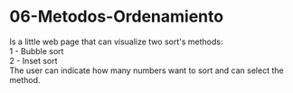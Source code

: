# 06-Metodos-Ordenamiento
Is a little web page that can visualize two sort's methods:  
1 - Bubble sort  
2 - Inset sort   
The user can indicate how many numbers want to sort and can select the method. 
